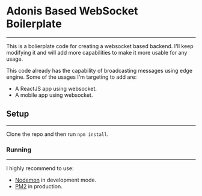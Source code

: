 # Adonis Based WebSocket Boilerplate
-------------------

This is a bolierplate code for creating a websocket based backend. I'll keep modifying it and will add more capabilities to make it more usable for any usage.

This code already has the capability of broadcasting messages using edge engine. Some of the usages I'm targeting to add are:

* A ReactJS app using websocket.
* A mobile app using websocket.

## Setup
-----------------

Clone the repo and then run `npm install`.


### Running
-----------------

I highly recommend to use:
* [Nodemon](https://nodemon.io/) in development mode.
* [PM2](https://pm2.keymetrics.io/) in production.